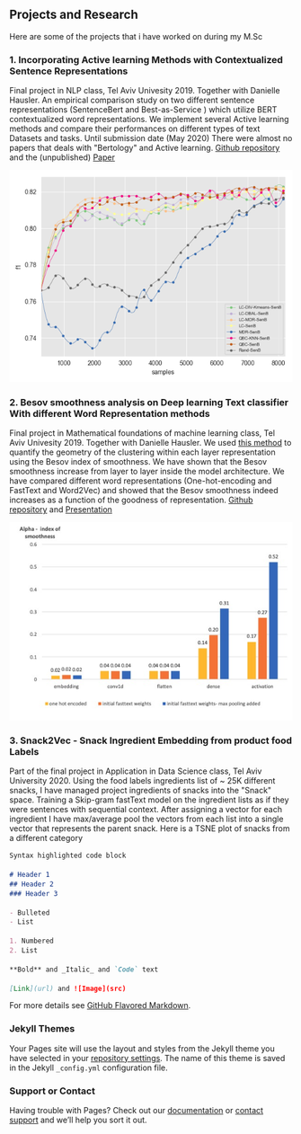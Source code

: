 ## Projects and Research
Here are some of the projects that  i have worked on during my M.Sc 




### 1. Incorporating Active learning Methods with Contextualized Sentence Representations 
Final project in NLP class, Tel Aviv Univesity 2019. Together with Danielle Hausler.
An empirical comparison study on two different sentence representations (SentenceBert and Best-as-Service ) which utilize BERT contextualized word representations. We implement several Active learning methods and compare their performances on different types of text Datasets and tasks. Until submission date (May 2020) There were almost no papers that deals with "Bertology" and Active learning. [Github repository](https://github.com/daniellehausler/nlp_active_learning)  and the (unpublished) [Paper](https://github.com/katzurik/katzurik.github.io/blob/main/NLP_katz_hausler.pdf)

![Image](https://github.com/katzurik/katzurik.github.io/blob/main/images/mr_f1_SenB.png?raw=true)

### 2. Besov smoothness analysis on Deep learning Text classifier With different Word Representation methods
Final project in Mathematical foundations of machine learning class, Tel Aviv Univesity 2019. Together with Danielle Hausler.
We used [this method](https://arxiv.org/abs/1710.03263) to quantify the geometry of the clustering within each layer representation using the Besov index of smoothness.
We have shown that the Besov smoothness increase from layer to layer inside the model architecture. We have compared different word representations (One-hot-encoding and FastText and Word2Vec) and showed that the Besov smoothness indeed increases as a function of the goodness of representation. [Github repository](https://github.com/katzurik/NLP_besov_smoothness) and [Presentation](https://github.com/katzurik/katzurik.github.io/blob/main/function%20space%20analysis%20of%20NLP%20models.pdf)

![Image](https://github.com/katzurik/katzurik.github.io/blob/main/images/besov.jpeg?raw=true)


### 3. Snack2Vec - Snack Ingredient Embedding from product food Labels
Part of the final project in Application in Data Science class, Tel Aviv University 2020. Using the food labels ingredients list of ~ 25K different snacks, I have managed project ingredients of snacks into the "Snack" space. Training a Skip-gram fastText model on the ingredient lists as if they were sentences with sequential context. After assigning a vector for each ingredient I have max/average pool the vectors from each list into a single vector that represents the parent snack. Here is a TSNE plot of snacks from a different category


```markdown
Syntax highlighted code block

# Header 1
## Header 2
### Header 3

- Bulleted
- List

1. Numbered
2. List

**Bold** and _Italic_ and `Code` text

[Link](url) and ![Image](src)
```

For more details see [GitHub Flavored Markdown](https://guides.github.com/features/mastering-markdown/).

### Jekyll Themes

Your Pages site will use the layout and styles from the Jekyll theme you have selected in your [repository settings](https://github.com/katzurik/katzurik.github.io/settings). The name of this theme is saved in the Jekyll `_config.yml` configuration file.

### Support or Contact

Having trouble with Pages? Check out our [documentation](https://docs.github.com/categories/github-pages-basics/) or [contact support](https://github.com/contact) and we’ll help you sort it out.
